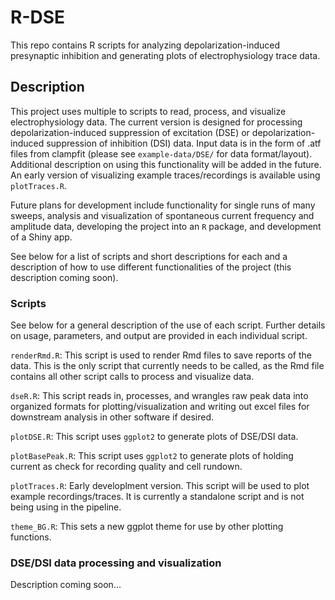 # R-DSE 

This repo contains R scripts for analyzing depolarization-induced presynaptic inhibition and generating plots of electrophysiology trace data.

## Description

This project uses multiple to scripts to read, process, and visualize electrophysiology data. The current version is designed for processing depolarization-induced suppression of excitation (DSE) or depolarization-induced suppression of inhibition (DSI) data. Input data is in the form of .atf files from clampfit (please see `example-data/DSE/` for data format/layout). Additional description on using this functionality will be added in the future. An early version of visualizing example traces/recordings is available using `plotTraces.R`. 

Future plans for development include functionality for single runs of many sweeps, analysis and visualization of spontaneous current frequency and amplitude data, developing the project into an `R` package, and development of a Shiny app.

See below for a list of scripts and short descriptions for each and a description of how to use different functionalities of the project (this description coming soon). 

### Scripts

See below for a general description of the use of each script. Further details on usage, parameters, and output are provided in each individual script.

`renderRmd.R`: This script is used to render Rmd files to save reports of the data. This is the only script that currently needs to be called, as the Rmd file contains all other script calls to process and visualize data.

`dseR.R`: This script reads in, processes, and wrangles raw peak data into organized formats for plotting/visualization and writing out excel files for downstream analysis in other software if desired.

`plotDSE.R`: This script uses `ggplot2` to generate plots of DSE/DSI data.

`plotBasePeak.R`: This script uses `ggplot2` to generate plots of holding current as check for recording quality and cell rundown.

`plotTraces.R`: Early developlment version. This script will be used to plot example recordings/traces. It is currently a standalone script and is not being using in the pipeline.

`theme_BG.R`: This sets a new ggplot theme for use by other plotting functions.

### DSE/DSI data processing and visualization

Description coming soon...
